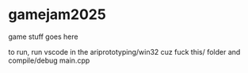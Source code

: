 # gamejam2025
game stuff goes here


to run, run vscode in the ariprototyping/win32 cuz fuck this/ folder and compile/debug main.cpp
